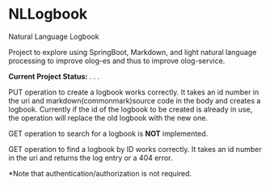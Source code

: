# NLLogbook
Natural Language Logbook


Project to explore using SpringBoot, Markdown, and light natural language processing
to improve olog-es and thus to improve olog-service.


**Current Project Status:**
. . .

PUT operation to create a logbook works correctly.
It takes an id number in the uri and markdown(commonmark)source code in the body and creates a logbook.
Currently if the id of the logbook to be created is already in use, the operation will replace the old logbook with the new one. 

GET operation to search for a logbook is **NOT** implemented.

GET operation to find a logbook by ID works correctly.
It takes an id number in the uri and returns the log entry or a 404 error.

*Note that authentication/authorization is not required.
